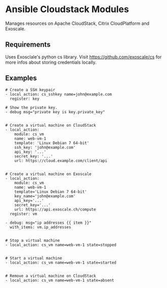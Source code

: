 Ansible Cloudstack Modules
==========================

Manages resources on Apache CloudStack, Citrix CloudPlatform and Exoscale.

Requirements
------------
Uses Exosclale's python cs library. Visit https://github.com/exoscale/cs for more infos about storing credentials locally.


Examples
--------

```
# Create a SSH keypair
- local_action: cs_sshkey name=john@example.com
  register: key

# Show the private key.
- debug msg="private key is key.private_key" 


# Create a virtual machine on CloudStack
- local_action:
    module: cs_vm
    name: web-vm-1
    template: 'Linux Debian 7 64-bit'
    ssh_key: 'john@example.com'
    api_key: '...'
    secret_key: '...'
    url: https://cloud.example.com/client/api


# Create a virtual machine on Exoscale
- local_action:
    module: cs_vm
    name: web-vm-1
    template='Linux Debian 7 64-bit'
    key_name='john@example.com'
    api_key='...'
    secret_key='...'
    url: https://api.exoscale.ch/compute
  register: vm

- debug: msg="ip addresses {{ item }}"
  with_items: vm.ip_addresses


# Stop a virtual machine
- local_action: cs_vm name=web-vm-1 state=stopped


# Start a virtual machine
- local_action: cs_vm name=web-vm-1 state=started


# Remove a virtual machine on CloudStack
- local_action: cs_vm name=web-vm-1 state=absent
```
